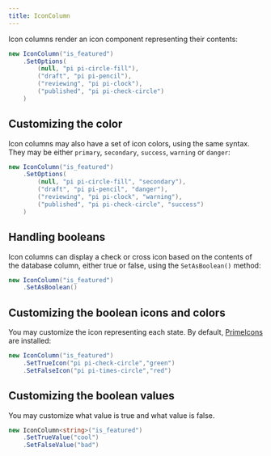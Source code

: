 ```yaml
---
title: IconColumn
---
```


Icon columns render an icon component representing their contents:

```csharp
new IconColumn("is_featured")
    .SetOptions(
        (null, "pi pi-circle-fill"),
        ("draft", "pi pi-pencil"),
        ("reviewing", "pi pi-clock"),
        ("published", "pi pi-check-circle")
    )
```

## Customizing the color

Icon columns may also have a set of icon colors, using the same syntax. They may be either `primary`, `secondary`, `success`, `warning` or `danger`:

```csharp
new IconColumn("is_featured")
    .SetOptions(
        (null, "pi pi-circle-fill", "secondary"),
        ("draft", "pi pi-pencil", "danger"),
        ("reviewing", "pi pi-clock", "warning"),
        ("published", "pi pi-check-circle", "success")
    )
```


## Handling booleans

Icon columns can display a check or cross icon based on the contents of the database column, either true or false, using the `SetAsBoolean()` method:

```csharp
new IconColumn("is_featured")
    .SetAsBoolean()
```

## Customizing the boolean icons and colors

You may customize the icon representing each state. By default, [PrimeIcons](https://primereact.org/icons/#list) are installed:

```csharp
new IconColumn("is_featured")
    .SetTrueIcon("pi pi-check-circle","green")
    .SetFalseIcon("pi pi-times-circle","red")
```


## Customizing the boolean values

You may customize what value is true and what value is false. 

```csharp
new IconColumn<string>("is_featured")
    .SetTrueValue("cool")
    .SetFalseValue("bad")
```